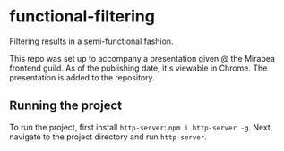 # functional-filtering
Filtering results in a semi-functional fashion.

This repo was set up to accompany a presentation given @ the Mirabea frontend guild. As of the publishing date, it's viewable in Chrome. The presentation is added to the repository.

## Running the project
To run the project, first install `http-server`: `npm i http-server -g`. Next, navigate to the project directory and run `http-server`.
